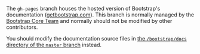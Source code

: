 The `gh-pages` branch houses the hosted version of Bootstrap's documentation ([getbootstrap.com](http://getbootstrap.com)).
This branch is normally managed by the [Bootstrap Core Team](http://getbootstrap.com/about/#team) and normally should not be modified by other contributors.

You should modify the documentation source files in [the `/bootstrap/docs` directory of the `master` branch](https://github.com/twbs/bootstrap/tree/master/docs) instead.
